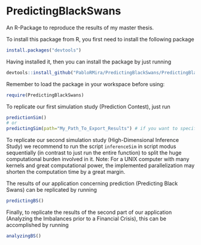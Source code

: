 # PredictingBlackSwans
An R-Package to reproduce the results of my master thesis.

To install this package from R, you first need to install the following package

```R
install.packages("devtools")
```

Having installed it, then you can install the package by just running

```R
devtools::install_github("PabloRMira/PredictingBlackSwans/PredictingBlackSwans")
```

Remember to load the package in your workspace before using:

```R
require(PredictingBlackSwans)
```

To replicate our first simulation study (Prediction Contest), just run

```R
predictionSim()
# or 
predictingSim(path="My_Path_To_Export_Results") # if you want to specify the path yourself
```

To replicate our second simulation study (High-Dimensional Inference Study) we recommend to run the script `inferenceSim` in script modus sequentially (in contrast to just run the entire function) to split the huge computational burden involved in it. Note: For a UNIX computer with many kernels and great computational power, the implemented parallelization may shorten the computation time by a great margin.

The results of our application concerning prediction (Predicting Black Swans) can be replicated by running

```R
predictingBS()
```

Finally, to replicate the results of the second part of our application (Analyzing the Imbalances prior to a Financial Crisis), this can be accomplished by running


```R
analyzingBS()
```

